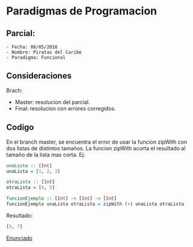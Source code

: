 # Paradigmas de Programacion

## Parcial:
    - Fecha: 08/05/2018
    - Nombre: Piratas del Caribe
    - Paradigma: Funcional
    
## Consideraciones
Brach:
  - Master: resolucion del parcial.
  - Final: resolucion con errores corregidos.
  
## Codigo

En el branch master, se encuentra el error de usar la funcion zipWith con dos listas de distintos tamaños. La funcion zipWith acorta el resultado al tamaño de la lista mas corta. Ej:

```haskell
unaLista :: [Int]
unaLista = [1, 2, 3]

otraLista :: [Int]
otraLista = [4, 5]

funcionEjemplo :: [Int] -> [Int] -> [Int]
funcionEjemplo unaLista otraLista = zipWith (+) unaLista otraLista
 ```
 Resultado:
 ```haskell
[5, 7]
 ```
 
 [Enunciado](https://docs.google.com/document/d/1la_hR282Y7Jq4TpGLyQSczZTS4aT1uITi2DHUMGZDhE/edit)
